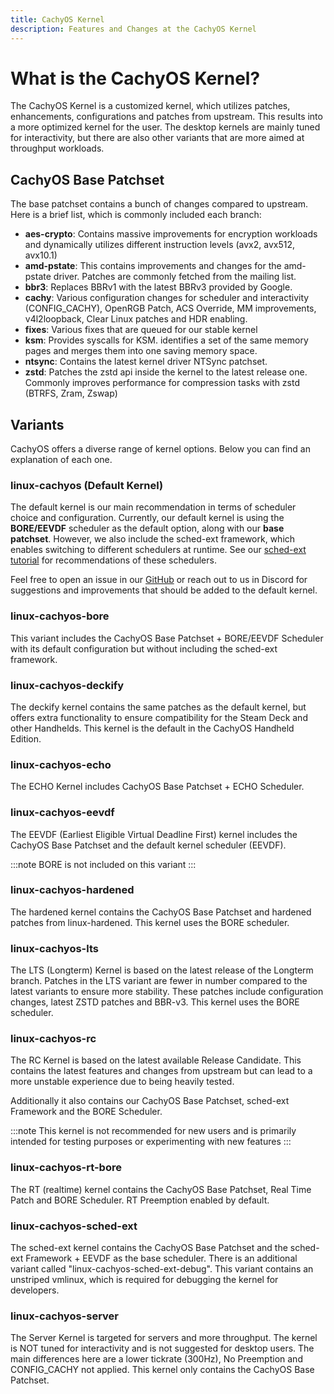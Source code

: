 ```yaml
---
title: CachyOS Kernel
description: Features and Changes at the CachyOS Kernel
---
```


# What is the CachyOS Kernel?

The CachyOS Kernel is a customized kernel, which utilizes patches, enhancements, configurations and patches from upstream.
This results into a more optimized kernel for the user. The desktop kernels are mainly tuned for interactivity, but there are also other variants that are more aimed at throughput workloads.


## CachyOS Base Patchset

The base patchset contains a bunch of changes compared to upstream. Here is a brief list, which is commonly included each branch:

- **aes-crypto**: Contains massive improvements for encryption workloads and dynamically utilizes different instruction levels (avx2, avx512, avx10.1)
- **amd-pstate**: This contains improvements and changes for the amd-pstate driver. Patches are commonly fetched from the mailing list.
- **bbr3**: Replaces BBRv1 with the latest BBRv3 provided by Google.
- **cachy**: Various configuration changes for scheduler and interactivity (CONFIG_CACHY), OpenRGB Patch, ACS Override, MM improvements, v4l2loopback, Clear Linux patches and HDR enabling.
- **fixes**: Various fixes that are queued for our stable kernel
- **ksm**: Provides syscalls for KSM. identifies a set of the same memory pages and merges them into one saving memory space.
- **ntsync**: Contains the latest kernel driver NTSync patchset.
- **zstd**: Patches the zstd api inside the kernel to the latest release one. Commonly improves performance for compression tasks with zstd (BTRFS, Zram, Zswap)

## Variants

CachyOS offers a diverse range of kernel options. Below you can find an explanation of each one.


### linux-cachyos (Default Kernel)

The default kernel is our main recommendation in terms of scheduler choice and configuration. Currently, our default kernel
is using the **BORE/EEVDF** scheduler as the default option, along with our **base patchset**. However, we also include the sched-ext framework, which enables switching to different schedulers at runtime. See our [sched-ext tutorial](/kernel/sched-ext)
for recommendations of these schedulers.

Feel free to open an issue in our [GitHub](https://github.com/CachyOS/linux-cachyos) or reach out
to us in Discord for suggestions and improvements that should be added to the default kernel.

### linux-cachyos-bore

This variant includes the CachyOS Base Patchset + BORE/EEVDF Scheduler with its default configuration but without including the sched-ext framework.

### linux-cachyos-deckify

The deckify kernel contains the same patches as the default kernel, but offers extra functionality to ensure compatibility for the Steam
Deck and other Handhelds. This kernel is the default in the CachyOS Handheld Edition.


### linux-cachyos-echo

The ECHO Kernel includes CachyOS Base Patchset + ECHO Scheduler.

### linux-cachyos-eevdf

The EEVDF (Earliest Eligible Virtual Deadline First) kernel includes the CachyOS Base Patchset and the default kernel scheduler (EEVDF).

:::note
BORE is not included on this variant
:::

### linux-cachyos-hardened

The hardened kernel contains the CachyOS Base Patchset and hardened patches from linux-hardened. This kernel uses the BORE scheduler.

### linux-cachyos-lts

The LTS (Longterm) Kernel is based on the latest release of the Longterm branch. Patches in the LTS variant are fewer in number
compared to the latest variants to ensure more stability. These patches include configuration changes, latest ZSTD patches and BBR-v3.
This kernel uses the BORE scheduler.

### linux-cachyos-rc

The RC Kernel is based on the latest available Release Candidate. This contains the latest features and changes from upstream but can lead to a more unstable experience due to being heavily tested.

Additionally it also contains our CachyOS Base Patchset, sched-ext Framework and the BORE Scheduler.

:::note
This kernel is not recommended for new users and is primarily intended for testing purposes or experimenting with new features
:::

### linux-cachyos-rt-bore

The RT (realtime) kernel contains the CachyOS Base Patchset, Real Time Patch and BORE Scheduler. RT Preemption enabled by default.

### linux-cachyos-sched-ext

The sched-ext kernel contains the CachyOS Base Patchset and the sched-ext Framework + EEVDF as the base scheduler. There is an additional variant called "linux-cachyos-sched-ext-debug". This variant contains an unstriped vmlinux, which is required for debugging the kernel for developers.

### linux-cachyos-server

The Server Kernel is targeted for servers and more throughput. The kernel is NOT tuned for interactivity and is not suggested for desktop users.
The main differences here are a lower tickrate (300Hz), No Preemption and CONFIG_CACHY not applied. This kernel only contains the CachyOS Base Patchset.
